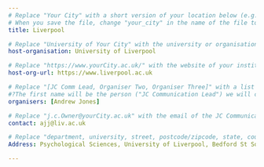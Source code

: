 ```yaml
---
# Replace "Your City" with a short version of your location below (e.g. Bristol or Singapore)
# When you save the file, change "your_city" in the name of the file to what you filled out below
title: Liverpool 

# Replace "University of Your City" with the university or organisation that is hoping the journal club (e.g. University of Bristol or Nanyang Technical University)
host-organisation: University of Liverpool 

# Replace "https://www.yourCity.ac.uk/" with the website of your institution
host-org-url: https://www.liverpool.ac.uk 

# Replace "[JC Comm Lead, Organiser Two, Organiser Three]" with a list of the people/person organising the journal club separated by commas 
#?The first name will be the person ("JC Communication Lead") we will contact to communicate news about ReproducibiliTea 
organisers: [Andrew Jones]

# Replace "j.c.Owner@yourCity.ac.uk" with the email of the JC Communication Lead
contact: ajj@liv.ac.uk 

# Replace "department, university, street, postcode/zipcode, state, country" with the departmental address of the JC Communication Lead (we need that to send you merchandise)
Address: Psychological Sciences, University of Liverpool, Bedford St South, L62BA, United Kingdom

---
```

